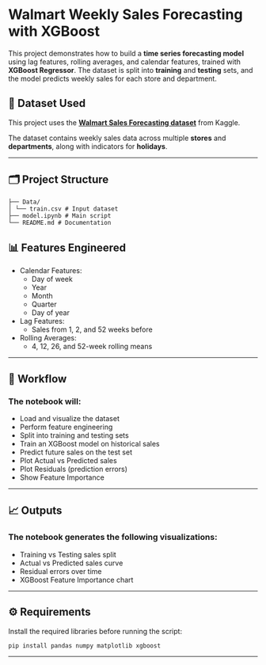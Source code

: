 # Walmart Weekly Sales Forecasting with XGBoost  

This project demonstrates how to build a **time series forecasting model** using lag features, rolling averages, and calendar features, trained with **XGBoost Regressor**. The dataset is split into **training** and **testing** sets, and the model predicts weekly sales for each store and department.

## 📂 Dataset Used  

This project uses the **[Walmart Sales Forecasting dataset](https://www.kaggle.com/datasets/aslanahmedov/walmart-sales-forecast)** from Kaggle.  

The dataset contains weekly sales data across multiple **stores** and **departments**, along with indicators for **holidays**.  

---
## 🗂️ Project Structure
```
├── Data/
│ └── train.csv # Input dataset
├── model.ipynb # Main script
└── README.md # Documentation
```
## 📊 Features Engineered
- Calendar Features:
  - Day of week
  - Year
  - Month
  - Quarter
  - Day of year
- Lag Features:
  - Sales from 1, 2, and 52 weeks before
- Rolling Averages:
  - 4, 12, 26, and 52-week rolling means
---
## 🚀 Workflow
### The notebook will:
- Load and visualize the dataset
- Perform feature engineering
- Split into training and testing sets
- Train an XGBoost model on historical sales
- Predict future sales on the test set
- Plot Actual vs Predicted sales
- Plot Residuals (prediction errors)
- Show Feature Importance
---
## 📈 Outputs
### The notebook generates the following visualizations:
- Training vs Testing sales split
- Actual vs Predicted sales curve
- Residual errors over time
- XGBoost Feature Importance chart

---
## ⚙️ Requirements  
Install the required libraries before running the script:  
```bash
pip install pandas numpy matplotlib xgboost
```
---
